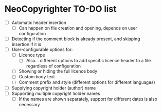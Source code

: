 # NeoCopyrighter TO-DO list

 - [ ] Automatic header insertion
   - [ ] Can happen on file creation and opening, depends on user configuration
 - [ ] Detecting if the comment block is already present, and skipping insertion if it is
 - [ ] User-configurable options for:
   - [ ] Licence type
     - [ ] Also... different options to add specific licence header to a file regardless of configuration
   - [ ] Showing or hiding the full licence body
   - [ ] Custom body text
   - [ ] Comment prefix and style (different options for different languages)
 - [ ] Supplying copyright holder (author) name
 - [ ] Supporting multiple copyright holder names
   - [ ] If the names are shown separately, support for different dates is also necessary
